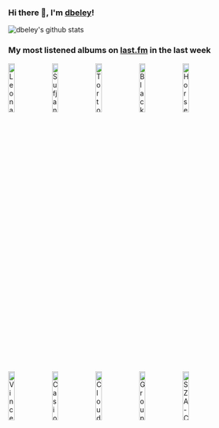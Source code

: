 ### Hi there 👋, I'm [dbeley](https://dbeley.ovh/en)!

![dbeley's github stats](https://github-readme-stats.vercel.app/api?username=dbeley)

### My most listened albums on [last.fm](https://www.last.fm/user/d_beley) in the last week

[<img src='https://lastfm.freetls.fastly.net/i/u/300x300/714bb7c07755e002d49f144bfcdfcdc7.jpg' width='16%' height='16%' alt='Leonard Cohen - Songs of Leonard Cohen'>](https://www.last.fm/music/leonard%2bcohen/songs%2bof%2bleonard%2bcohen)&nbsp;
[<img src='https://lastfm.freetls.fastly.net/i/u/300x300/c04861341a86e2054772ba6783cb4ffc.png' width='16%' height='16%' alt='Sufjan Stevens - Javelin'>](https://www.last.fm/music/sufjan%2bstevens/javelin)&nbsp;
[<img src='https://lastfm.freetls.fastly.net/i/u/300x300/7b1e8113556efef08448495a2f3518e8.png' width='16%' height='16%' alt='Tortoise - A Lazarus Taxon'>](https://www.last.fm/music/tortoise/a%2blazarus%2btaxon)&nbsp;
[<img src='https://lastfm.freetls.fastly.net/i/u/300x300/e88b3980787c4714b79c3cab44986595.png' width='16%' height='16%' alt='Black Sabbath - Paranoid'>](https://www.last.fm/music/black%2bsabbath/paranoid)&nbsp;
[<img src='https://lastfm.freetls.fastly.net/i/u/300x300/3cc1f1aa5ec46deea4755e0f087c5c75.jpg' width='16%' height='16%' alt='Horsey - Debonair'>](https://www.last.fm/music/horsey/debonair)&nbsp;
<br>
[<img src='https://lastfm.freetls.fastly.net/i/u/300x300/359cabc5940d4683c6abdc2d5667583b.png' width='16%' height='16%' alt='Vince Guaraldi Trio - A Boy Named Charlie Brown'>](https://www.last.fm/music/vince%2bguaraldi%2btrio/a%2bboy%2bnamed%2bcharlie%2bbrown)&nbsp;
[<img src='https://lastfm.freetls.fastly.net/i/u/300x300/8c2442a3969afcf4aef5681d31de7909.jpg' width='16%' height='16%' alt='Casiopea - Casiopea'>](https://www.last.fm/music/casiopea/casiopea)&nbsp;
[<img src='https://lastfm.freetls.fastly.net/i/u/300x300/27b8e71432f2d347b5e84549d02f3a41.jpg' width='16%' height='16%' alt='Cloud Nothings - Final Summer'>](https://www.last.fm/music/cloud%2bnothings/final%2bsummer)&nbsp;
[<img src='https://lastfm.freetls.fastly.net/i/u/300x300/8305f8cd9a8e4c038e25b7e87460cf77.jpg' width='16%' height='16%' alt='Grouper - A I A : Dream Loss'>](https://www.last.fm/music/grouper/a%2bi%2ba%2b%253a%2bdream%2bloss)&nbsp;
[<img src='https://lastfm.freetls.fastly.net/i/u/300x300/9dcae165f522e0d818f7e75a3b5b6e16.jpg' width='16%' height='16%' alt='SZA - Ctrl'>](https://www.last.fm/music/sza/ctrl)&nbsp;
<br>
